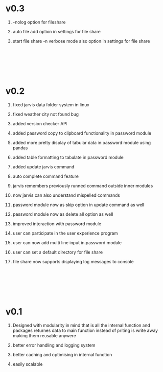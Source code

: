 # v0.3
1. -nolog option for fileshare

2. auto file add option in settings for file share

3. start file share -n verbose mode also option in settings for file share


</br>
</br>
</br>
</br>
</br>

# v0.2
1. fixed jarvis data folder system in linux

2. fixed weather city not found bug

3. added version checker API

4. added password copy to clipboard functionality in password module

5. added more pretty display of tabular data in password module using pandas

6. added table formatting to tabulate in password module

7. added update jarvis command

8. auto complete command feature

9. jarvis remembers previously runned command outside inner modules

10. now jarvis can also understand mispelled commands

11. password module now as skip option in update command as well

12. password module now as delete all option as well

13. improved interaction with password module

14. user can participate in the user experience program

15. user can now add multi line input in password module

16. user can set a default directory for file share

17. file share now supports displaying log messages to console



</br>
</br>
</br>
</br>
</br>


# v0.1

1. Designed with modularity in mind that is all the internal function and packages returnes data to main function instead of priting is write away making them reusable anywere

2. better error handling and logging system

3. better caching and optimising in internal function

4. easily scalable